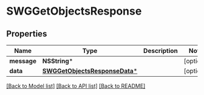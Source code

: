 # SWGGetObjectsResponse

## Properties
Name | Type | Description | Notes
------------ | ------------- | ------------- | -------------
**message** | **NSString*** |  | [optional] 
**data** | [**SWGGetObjectsResponseData***](SWGGetObjectsResponseData.md) |  | [optional] 

[[Back to Model list]](../README.md#documentation-for-models) [[Back to API list]](../README.md#documentation-for-api-endpoints) [[Back to README]](../README.md)


